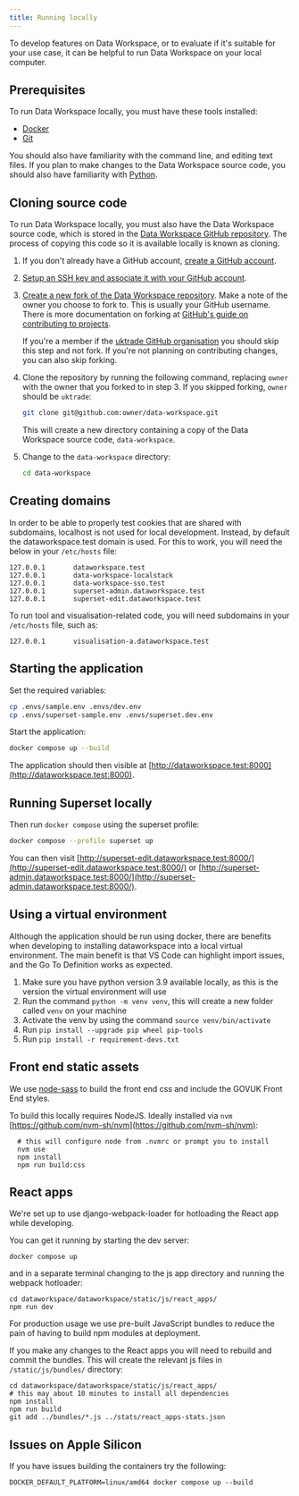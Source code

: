 ```yaml
---
title: Running locally
---
```


To develop features on Data Workspace, or to evaluate if it's suitable for your use case, it can be helpful to run Data Workspace on your local computer.


## Prerequisites

To run Data Workspace locally, you must have these tools installed:

- [Docker](https://docs.docker.com/get-docker/)
- [Git](https://git-scm.com/book/en/v2/Getting-Started-Installing-Git)

You should also have familiarity with the command line, and editing text files. If you plan to make changes to the Data Workspace source code, you should also have familiarity with [Python](https://www.python.org/).


## Cloning source code

To run Data Workspace locally, you must also have the Data Workspace source code, which is stored in the [Data Workspace GitHub repository](https://github.com/uktrade/data-workspace). The process of copying this code so it is available locally is known as cloning.

1. If you don't already have a GitHub account, [create a GitHub account](https://github.com/signup).

2. [Setup an SSH key and associate it with your GitHub account](https://docs.github.com/en/authentication/connecting-to-github-with-ssh/adding-a-new-ssh-key-to-your-github-account).

3. [Create a new fork of the Data Workspace repository](https://github.com/uktrade/data-workspace/fork). Make a note of the owner you choose to fork to. This is usually your GitHub username. There is more documentation on forking at [GitHub's guide on contributing to projects](https://docs.github.com/en/get-started/quickstart/contributing-to-projects).
    
    If you're a member if the [uktrade GitHub organisation](https://github.com/uktrade) you should skip this step and not fork. If you're not planning on contributing changes, you can also skip forking.


4. Clone the repository by running the following command, replacing `owner` with the owner that you forked to in step 3. If you skipped forking, `owner` should be `uktrade`:

    ```bash
    git clone git@github.com:owner/data-workspace.git
    ```

    This will create a new directory containing a copy of the Data Workspace source code, `data-workspace`.

5. Change to the `data-workspace` directory:

    ```bash
    cd data-workspace
    ```

## Creating domains

In order to be able to properly test cookies that are shared with subdomains, localhost is not used for local development. Instead, by default the dataworkspace.test domain is used. For this to work, you will need the below in your `/etc/hosts` file:

```
127.0.0.1       dataworkspace.test
127.0.0.1       data-workspace-localstack
127.0.0.1       data-workspace-sso.test
127.0.0.1       superset-admin.dataworkspace.test
127.0.0.1       superset-edit.dataworkspace.test
```

To run tool and visualisation-related code, you will need subdomains in your `/etc/hosts` file, such as: 

```
127.0.0.1       visualisation-a.dataworkspace.test
```


## Starting the application

Set the required variables:

```bash
cp .envs/sample.env .envs/dev.env
cp .envs/superset-sample.env .envs/superset.dev.env
```

Start the application:

```bash
docker compose up --build
```

The application should then visible at [http://dataworkspace.test:8000](http://dataworkspace.test:8000).

## Running Superset locally

Then run `docker compose` using the superset profile:

```bash
docker compose --profile superset up
```

You can then visit [http://superset-edit.dataworkspace.test:8000/](http://superset-edit.dataworkspace.test:8000/) or [http://superset-admin.dataworkspace.test:8000/](http://superset-admin.dataworkspace.test:8000/).

## Using a virtual environment
Although the application should be run using docker, there are benefits when developing to installing dataworkspace into a local virtual environment. The main benefit is that VS Code can highlight import issues, and the Go To Definition works as expected.

1. Make sure you have python version 3.9 available locally, as this is the version the virtual environment will use
1. Run the command `python -m venv venv`, this will create a new folder called `venv` on your machine
1. Activate the venv by using the command `source venv/bin/activate`
1. Run `pip install --upgrade pip wheel pip-tools`
1. Run `pip install -r requirement-devs.txt`


## Front end static assets

We use [node-sass](https://github.com/sass/node-sass#command-line-interface) to build the front end css and include the GOVUK Front End styles.

To build this locally requires NodeJS. Ideally installed via `nvm` [https://github.com/nvm-sh/nvm](https://github.com/nvm-sh/nvm):


```
  # this will configure node from .nvmrc or prompt you to install
  nvm use
  npm install
  npm run build:css
```


## React apps

We're set up to use django-webpack-loader for hotloading the React app while developing. 

You can get it running by starting the dev server:

```shell
docker compose up
```

and in a separate terminal changing to the js app directory and running the webpack hotloader:

```shell
cd dataworkspace/dataworkspace/static/js/react_apps/
npm run dev
```

For production usage we use pre-built JavaScript bundles to reduce the pain of having to build npm modules at deployment.

If you make any changes to the React apps you will need to rebuild and commit the bundles. 
This will create the relevant js files in `/static/js/bundles/` directory:

```shell
cd dataworkspace/dataworkspace/static/js/react_apps/
# this may about 10 minutes to install all dependencies
npm install
npm run build
git add ../bundles/*.js ../stats/react_apps-stats.json
```


## Issues on Apple Silicon

If you have issues building the containers try the following:

```
DOCKER_DEFAULT_PLATFORM=linux/amd64 docker compose up --build
```
